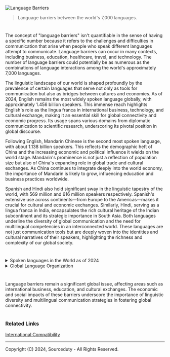 ![Language Barriers](https://github.com/sourceduty/Language_Barriers/assets/123030236/837a4e61-7c45-4940-a99e-d257a9a4a45d)

> Language barriers between the world's 7,000 languages.

#

The concept of "language barriers" isn't quantifiable in the sense of having a specific number because it refers to the challenges and difficulties in communication that arise when people who speak different languages attempt to communicate. Language barriers can occur in many contexts, including business, education, healthcare, travel, and technology. The number of language barriers could potentially be as numerous as the combinations of language interactions among the world's approximately 7,000 languages.

The linguistic landscape of our world is shaped profoundly by the prevalence of certain languages that serve not only as tools for communication but also as bridges between cultures and economies. As of 2024, English remains the most widely spoken language globally, with approximately 1.456 billion speakers. This immense reach highlights English's role as the lingua franca in international business, technology, and cultural exchange, making it an essential skill for global connectivity and economic progress. Its usage spans various domains from diplomatic communication to scientific research, underscoring its pivotal position in global discourse.

Following English, Mandarin Chinese is the second most spoken language, with about 1.138 billion speakers. This reflects the demographic heft of China and the increasing economic and political influence it wields on the world stage. Mandarin's prominence is not just a reflection of population size but also of China's expanding role in global trade and cultural exchanges. As China continues to integrate deeply into the world economy, the importance of Mandarin is likely to grow, influencing education and business practices worldwide.

Spanish and Hindi also hold significant sway in the linguistic tapestry of the world, with 569 million and 616 million speakers respectively. Spanish's extensive use across continents—from Europe to the Americas—makes it crucial for cultural and economic exchanges. Similarly, Hindi, serving as a lingua franca in India, encapsulates the rich cultural heritage of the Indian subcontinent and its strategic importance in South Asia. Both languages underline the diversity of global communication and the need for multilingual competencies in an interconnected world. These languages are not just communication tools but are deeply woven into the identities and cultural narratives of their speakers, highlighting the richness and complexity of our global society.

#

<details><summary>Spoken languages in the World as of 2024</summary>
<br>

1. English:

Total Speakers: 1.456 billion

2. Mandarin Chinese:

Total Speakers: 1.138 billion

3. Spanish:

Total Speakers: 569 million

4. Hindi:

Total Speakers: 616 million

6. Bengali:

Total Speakers: 272 million

7. French:

Total Speakers: 272 million

7. Arabic (Standard):

Total Speakers: 274 million

8. Portuguese:

Total Speakers: 269 million

9. Russian:

Total Speakers: 251 million

11. Urdu:

Total Speakers: 232 million

<br>
</details>
<details><summary>Global Language Organization</summary>
<br>

The organization of the world's approximately 7000 spoken languages across 195 countries is a complex and diverse phenomenon. Here’s an overview of how these languages are distributed and categorized:

1. Language Families: Languages are grouped into families that share a common ancestral language. The largest and most widely spread language families include Indo-European (languages such as English, Spanish, Russian, and Hindi), Sino-Tibetan (including Mandarin and other Chinese languages), Afro-Asiatic (like Arabic and Hebrew), and Niger-Congo (including Swahili and Yoruba).

2. Geographic Distribution: Languages are not evenly distributed across countries. Some countries, like Papua New Guinea, are extremely linguistically diverse with over 800 languages. In contrast, others like Japan are predominantly monolingual.

3. Official Languages: Many countries have one or more official languages that are used in government, education, and other official communications. For example, India recognizes 22 official languages, reflecting its diverse linguistic landscape.

4. Minority and Indigenous Languages: Aside from official languages, there are often numerous minority and indigenous languages spoken by smaller communities. These languages can sometimes be under threat of disappearing due to the dominance of official or more widely spoken languages.

5. Lingua Francas: Some languages serve as lingua francas, used widely beyond the native speakers for communication between people of different languages. English, French, and Spanish, for example, serve as lingua francas in many parts of the world.

6. Language Status: Languages can be living, extinct, or endangered. Living languages are in active use, endangered languages are those that are at risk of falling out of use as their speakers shift to other languages, and extinct languages have no living speakers.

The distribution and organization of languages across the globe reflect historical migrations, colonialism, the spread of religions, and socio-political changes. These factors have contributed to the complex linguistic mosaic that characterizes humanity.

<br>
</details>

#

Language barriers remain a significant global issue, affecting areas such as international business, education, and cultural exchanges. The economic and social impacts of these barriers underscore the importance of linguistic diversity and multilingual communication strategies in fostering global connectivity.

#
### Related Links

[International Compatibility](https://github.com/sourceduty/International_Compatibility)

***
Copyright (C) 2024, Sourceduty - All Rights Reserved.
